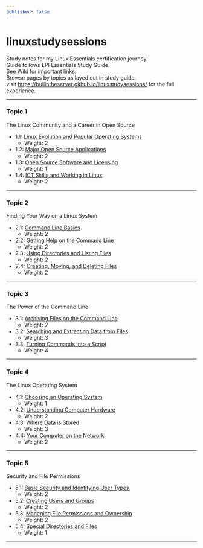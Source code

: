 ```yaml
---
published: false
---
```


# linuxstudysessions
Study notes for my Linux Essentials certification journey.  
Guide follows LPI Essentials Study Guide.  
See Wiki for important links.  
Browse pages by topics as layed out in study guide.  
visit https://bullintheserver.github.io/linuxstudysessions/ for the full experience.

---

### Topic 1
The Linux Community and a Career in Open Source  
- 1.1: [Linux Evolution and Popular Operating Systems](https://bullintheserver.github.io/linuxstudysessions/topic1/1_1.html)  
    - Weight: 2
- 1.2: [Major Open Source Applications](https://bullintheserver.github.io/linuxstudysessions/topic1/1_2.html)  
    - Weight: 2  
- 1.3: [Open Source Software and Licensing](https://bullintheserver.github.io/linuxstudysessions/topic1/1_3.html)  
    - Weight: 1  
- 1.4: [ICT Skills and Working in Linux](https://bullintheserver.github.io/linuxstudysessions/topic1/1_4.html)  
    - Weight: 2  

--- 

### Topic 2  
Finding Your Way on a Linux System
- 2.1: [Command Line Basics](https://bullintheserver.github.io/linuxstudysessions/topic2/2_1.html)  
    - Weight: 2
- 2.2: [Getting Help on the Command Line](https://bullintheserver.github.io/linuxstudysessions/topic2/2_2.html)  
    - Weight: 2
- 2.3: [Using Directories and Listing Files](https://bullintheserver.github.io/linuxstudysessions/topic2/2_3.html)  
    - Weight: 2
- 2.4: [Creating, Moving, and Deleting Files](https://bullintheserver.github.io/linuxstudysessions/topic2/2_4.html)  
    - Weight: 2

--- 

### Topic 3  
The Power of the Command Line
- 3.1: [Archiving Files on the Command Line](https://bullintheserver.github.io/linuxstudysessions/topic3/3_1.html)  
    - Weight: 2
- 3.2: [Searching and Extracting Data from Files](https://bullintheserver.github.io/linuxstudysessions/topic3/3_2.html)  
    - Weight: 3
- 3.3: [Turning Commands into a Script](https://bullintheserver.github.io/linuxstudysessions/topic3/3_3.html)  
    - Weight: 4

---

### Topic 4
The Linux Operating System
- 4.1: [Choosing an Operating System](https://bullintheserver.github.io/linuxstudysessions/topic4/4_1.html)  
    - Weight: 1
- 4.2: [Understanding Computer Hardware](https://bullintheserver.github.io/linuxstudysessions/topic4/4_2.html)  
    - Weight: 2
- 4.3: [Where Data is Stored](https://bullintheserver.github.io/linuxstudysessions/topic4/4_3.html)  
    - Weight: 3
- 4.4: [Your Computer on the Network](https://bullintheserver.github.io/linuxstudysessions/topic4/4_4.html)  
    - Weight: 2

---

### Topic 5
Security and File Permissions
- 5.1: [Basic Security and Identifying User Types](https://bullintheserver.github.io/linuxstudysessions/topic5/5_1.html)  
    - Weight: 2
- 5.2: [Creating Users and Groups](https://bullintheserver.github.io/linuxstudysessions/topic5/5_2.html)  
    - Weight: 2
- 5.3: [Managing File Permissions and Ownership](https://bullintheserver.github.io/linuxstudysessions/topic5/5_3.html)  
    - Weight: 2
- 5.4: [Special Directories and Files](https://bullintheserver.github.io/linuxstudysessions/topic5/5_4.html)  
    - Weight: 1
    
---